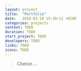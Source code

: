 ```yaml
---
layout: project
title:  "Portfolio"
date:   2016-03-18 15:30:11 +0100
categories: projects
context: TODO
duration: TODO
start_project: TODO
developers: TODO
links: TODO
icons: TODO
---
```


<blockquote>
Citation ...
</blockquote>
